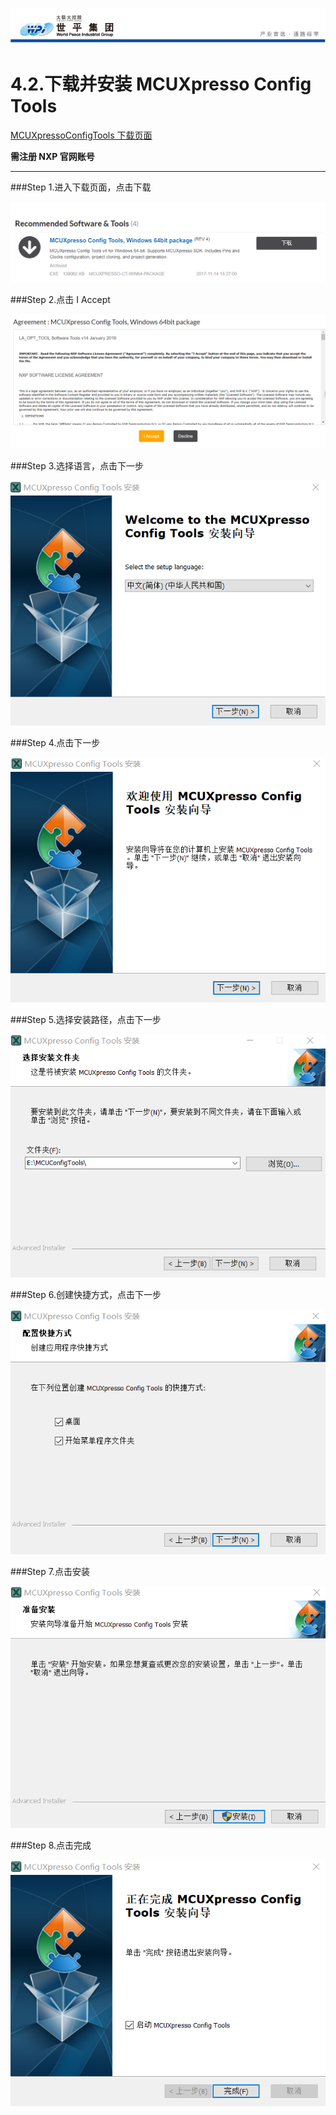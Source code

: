 ![wpiLogo](../../imgs/wpiLogo.jpg)

# 4.2.下载并安装 MCUXpresso Config Tools

[MCUXpressoConfigTools 下载页面](https://www.nxp.com/cn/support/developer-resources/software-development-tools/mcuxpresso-software-and-tools/mcuxpresso-config-tools-pins-clocks-peripherals:MCUXpresso-Config-Tools?tab=Design_Tools_Tab)

**需注册 NXP 官网账号**

---

###Step 1.进入下载页面，点击下载

![MCUConfigToolsDownload1](../../imgs/MCUConfigTools/MCUConfigToolsDownload1.jpg)

###Step 2.点击 I Accept

![MCUConfigToolsDownload1](../../imgs/MCUConfigTools/MCUConfigToolsDownload2.jpg)

###Step 3.选择语言，点击下一步

![MCUConfigToolsDownload1](../../imgs/MCUConfigTools/MCUConfigToolsDownload3.jpg)

###Step 4.点击下一步

![MCUConfigToolsDownload1](../../imgs/MCUConfigTools/MCUConfigToolsDownload4.jpg)

###Step 5.选择安装路径，点击下一步

![MCUConfigToolsDownload1](../../imgs/MCUConfigTools/MCUConfigToolsDownload5.jpg)

###Step 6.创建快捷方式，点击下一步

![MCUConfigToolsDownload1](../../imgs/MCUConfigTools/MCUConfigToolsDownload6.jpg)

###Step 7.点击安装

![MCUConfigToolsDownload1](../../imgs/MCUConfigTools/MCUConfigToolsDownload7.jpg)

###Step 8.点击完成

![MCUConfigToolsDownload1](../../imgs/MCUConfigTools/MCUConfigToolsDownload8.jpg)
